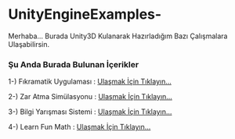 # UnityEngineExamples-

Merhaba...
Burada Unity3D Kulanarak Hazırladığım Bazı Çalışmalara Ulaşabilirsin.

### Şu Anda Burada Bulunan İçerikler

1-) Fıkramatik Uygulaması : [Ulaşmak İçin Tıklayın...](https://github.com/berkekurnaz/UnityEngineExamples-/tree/master/F%C4%B1kramatikUygulamas%C4%B1)

2-) Zar Atma Simülasyonu : [Ulaşmak İçin Tıklayın...](https://github.com/berkekurnaz/UnityEngineExamples-/tree/master/ZarAtmaSimulasyonu)

3-) Bilgi Yarışması Sistemi : [Ulaşmak İçin Tıklayın...](https://github.com/berkekurnaz/UnityEngineExamples-/tree/master/BilgiYarismasiSistemi)

4-) Learn Fun Math : [Ulaşmak İçin Tıklayın...](https://github.com/berkekurnaz/UnityEngineExamples-/tree/master/LearnFunMath)
